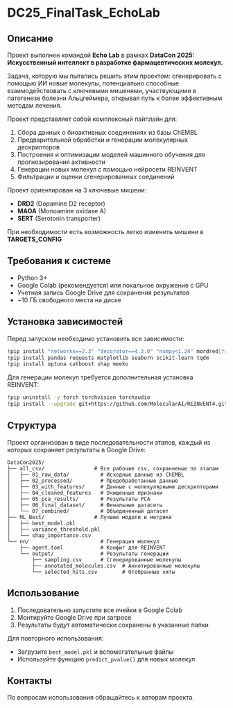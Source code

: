 # DC25_FinalTask_EchoLab

## Описание

Проект выполнен командой **Echo Lab** в рамках **DataCon 2025: Искусственный интеллект в разработке фармацевтических молекул.**

Задача, которую мы пытались решить этим проектом: сгенерировать с помощью ИИ новые молекулы, потенциально способные взаимодействовать с ключевыми мишенями, участвующими в патогенезе болезни Альцгеймера, открывая путь к более эффективным методам лечения.

Проект представляет собой комплексный пайплайн для:
1. Сбора данных о биоактивных соединениях из базы ChEMBL
2. Предварительной обработки и генерации молекулярных дескрипторов
3. Построения и оптимизации моделей машинного обучения для прогнозирования активности
4. Генерации новых молекул с помощью нейросети REINVENT
5. Фильтрации и оценки сгенерированных соединений

Проект ориентирован на 3 ключевые мишени:
- **DRD2** (Dopamine D2 receptor)
- **MAOA** (Monoamine oxidase A)
- **SERT** (Serotonin transporter)

При необходимости есть возможность легко изменить мишени в **TARGETS_CONFIG**

## Требования к системе

- Python 3+
- Google Colab (рекомендуется) или локальное окружение с GPU
- Учетная запись Google Drive для сохранения результатов
- ~10 ГБ свободного места на диске

## Установка зависимостей

Перед запуском необходимо установить все зависимости:
```bash
!pip install "networkx==2.3" "decorator==4.3.0" "numpy<1.24" mordred[full] rdkit-pypi
!pip install pandas requests matplotlib seaborn scikit-learn tqdm
!pip install optuna catboost shap meeko
```

Для генерации молекул требуется дополнительная установка REINVENT:
```bash
!pip uninstall -y torch torchvision torchaudio
!pip install --upgrade git+https://github.com/MolecularAI/REINVENT4.git@main
```

## Структура

Проект организован в виде последовательности этапов, каждый из которых сохраняет результаты в Google Drive:
```
DataCon2025/
├── all_csv/                # Все рабочие csv, сохранненые по этапам
│   ├── 01_raw_data/          # Исходные данные из ChEMBL
│   ├── 02_processed/         # Предобработанные данные
│   ├── 03_with_features/     # Данные с молекулярными дескрипторами
│   ├── 04_cleaned_features   # Очищенные признаки
│   ├── 05_pca_results/       # Результаты PCA
│   ├── 06_final_dataset/     # Финальные датасеты
│   └── 07_combined/          # Объединенный датасет
├── ML_Best/                # Лучшие модели и метрики
│   ├── best_model.pkl
│   ├── variance_threshold.pkl
│   └── shap_importance.csv
└── nn/                       # Генерация молекул
    ├── agent.toml            # Конфиг для REINVENT
    └── output/               # Результаты генерации
        ├── sampling.csv      # Сгенерированные молекулы
        ├── annotated_molecules.csv  # Аннотированные молекулы
        └── selected_hits.csv        # Отобранные хиты
```

## Использование

1. Последовательно запустите все ячейки в Google Colab
2. Монтируйте Google Drive при запросе
3. Результаты будут автоматически сохранены в указанные папки

Для повторного использования:
- Загрузите `best_model.pkl` и вспомогательные файлы
- Используйте функцию `predict_pvalue()` для новых молекул

## Контакты

По вопросам использования обращайтесь к авторам проекта.
